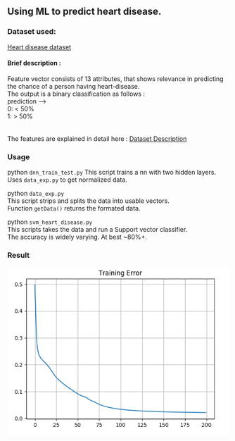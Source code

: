 ## Using ML to predict heart disease.

### Dataset used:
[Heart disease dataset](http://archive.ics.uci.edu/ml/datasets/heart+disease)     
#### Brief description :     
Feature vector consists of 13 attributes, that shows relevance in predicting the
chance of a person having heart-disease.     
The output is a binary classification as follows :       
prediction -->      
0: < 50%     
1: > 50%   
<br />     
The features are explained in detail here : [Dataset Description](http://archive.ics.uci.edu/ml/machine-learning-databases/heart-disease/heart-disease.names)        

### Usage
python `dnn_train_test.py`
This script trains a nn with two hidden layers.
Uses `data_exp.py` to get normalized data.

python `data_exp.py`     
This script strips and splits the data into usable vectors.    
Function `getData()` returns the formated data.     

python `svm_heart_disease.py`     
This scripts takes the data and run a Support vector classifier.    
The accuracy is widely varying. At best ~80%+.    

### Result
![training error](https://github.com/askmuhsin/heart-disease-prediction/blob/master/data/error_dnn.png)
